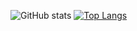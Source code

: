 ![GitHub stats](https://github-readme-stats.vercel.app/api?username=arianoso&show_icons=true&theme=radical)
[![Top Langs](https://github-readme-stats.vercel.app/api/top-langs/?username=arianoso&langs_count=8)](https://github.com/anuraghazra/github-readme-stats)
